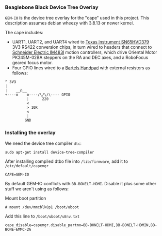 ### Beaglebone Black Device Tree Overlay

`GEM-IO` is the device tree overlay for the "cape" used in this project.
This description assumes debian wheezy with 3.8.13 or newer kernel.

The cape includes:
* UART1, UART2, and UART4 wired to [Texas Instrument SN65HVD379](http://www.ti.com/product/sn65hvd379) 3V3 RS422 conversion chips, in turn wired to headers that connect to [Schneider Electric IM483I](http://motion.schneider-electric.com/products/im483i_ie.html) motion controllers, which drive Oriental Motor PK245M-02BA steppers on the RA and DEC axes, and a RoboFocus geared focus motor.
* Four GPIO lines wired to a [Bartels Handpad](http://www.bbastrodesigns.com/handpad-assembly_notes.html) with external resistors as follows:
```
^ 3V3
|
|    __n__
+----o    o----/\/\/\---- GPIO
          |      220
          <
          > 10K
          <
          |
         GND
```

### Installing the overlay

We need the device tree compiler `dtc`:
```
sudo apt-get install device-tree-compiler
```

After installing compiled dtbo file into `/lib/firmware`, add
it to `/etc/default/capemgr`
```
CAPE=GEM-IO
```

By default GEM-IO conflicts with  `BB-BONELT-HDMI`.  Disable it plus
some other stuff we aren't using as follows:

Mount boot partition
```
# mount /dev/mmcblk0p1 /boot/uboot
```

Add this line to `/boot/uboot/uEnv.txt`
```
cape_disable=capemgr.disable_partno=BB-BONELT-HDMI,BB-BONELT-HDMIN,BB-BONE-EMMC-2G
```
